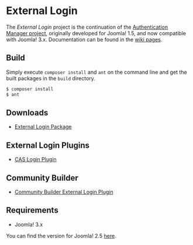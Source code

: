 External Login
===============

The *External Login* project is the continuation of the [Authentication Manager project](http://joomlacode.org/gf/project/auth_manager/), originally developed for Joomla! 1.5, and now compatible with Joomla! 3.x. Documentation can be found in the [wiki pages](https://github.com/chdemko/joomla-external-login/wiki).

Build
-----

Simply execute `composer install` and `ant` on the command line and get the built packages in the `build` directory.

~~~bash
$ composer install
$ ant
~~~

Downloads
---------

* [External Login Package](http://download.chdemko.com/joomla/extensions/external-login/pkg_externallogin-3.1.2.0.zip)

External Login Plugins
----------------------

* [CAS Login Plugin](http://download.chdemko.com/joomla/extensions/external-login/plg_system_caslogin-3.1.2.0.zip)

Community Builder
-----------------

* [Community Builder External Login Plugin](http://download.chdemko.com/joomla/extensions/external-login/plg_user_cbexternallogin-3.1.2.0.zip)

Requirements
------------

* Joomla! 3.x

You can find the version for Joomla! 2.5 [here](https://github.com/chdemko/joomla-external-login/tree/2.x).

